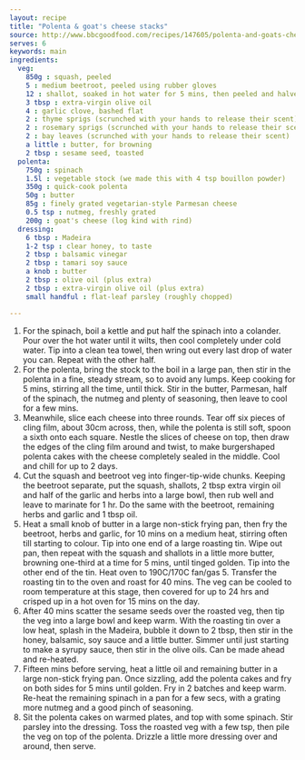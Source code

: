```yaml
---
layout: recipe
title: "Polenta & goat's cheese stacks"
source: http://www.bbcgoodfood.com/recipes/147605/polenta-and-goats-cheese-stacks
serves: 6
keywords: main
ingredients:
  veg:
    850g : squash, peeled
    5 : medium beetroot, peeled using rubber gloves
    12 : shallot, soaked in hot water for 5 mins, then peeled and halved
    3 tbsp : extra-virgin olive oil
    4 : garlic clove, bashed flat
    2 : thyme sprigs (scrunched with your hands to release their scent)
    2 : rosemary sprigs (scrunched with your hands to release their scent)
    2 : bay leaves (scrunched with your hands to release their scent)
    a little : butter, for browning
    2 tbsp : sesame seed, toasted
  polenta:
    750g : spinach
    1.5l : vegetable stock (we made this with 4 tsp bouillon powder)
    350g : quick-cook polenta
    50g : butter
    85g : finely grated vegetarian-style Parmesan cheese
    0.5 tsp : nutmeg, freshly grated
    200g : goat's cheese (log kind with rind)
  dressing:
    6 tbsp : Madeira
    1-2 tsp : clear honey, to taste
    2 tbsp : balsamic vinegar
    2 tbsp : tamari soy sauce
    a knob : butter
    2 tbsp : olive oil (plus extra)
    2 tbsp : extra-virgin olive oil (plus extra)
    small handful : flat-leaf parsley (roughly chopped)

---
```


1. For the spinach, boil a kettle and put half the spinach into a colander. Pour over the hot water until it wilts, then cool completely under cold water. Tip into a clean tea towel, then wring out every last drop of water you can. Repeat with the other half.
2. For the polenta, bring the stock to the boil in a large pan, then stir in the polenta in a fine, steady stream, so to avoid any lumps. Keep cooking for 5 mins, stirring all the time, until thick. Stir in the butter, Parmesan, half of the spinach, the nutmeg and plenty of seasoning, then leave to cool for a few mins.
3. Meanwhile, slice each cheese into three rounds. Tear off six pieces of cling film, about 30cm across, then, while the polenta is still soft, spoon a sixth onto each square. Nestle the slices of cheese on top, then draw the edges of the cling film around and twist, to make burgershaped polenta cakes with the cheese completely sealed in the middle. Cool and chill for up to 2 days.
4. Cut the squash and beetroot veg into finger-tip-wide chunks. Keeping the beetroot separate, put the squash, shallots, 2 tbsp extra virgin oil and half of the garlic and herbs into a large bowl, then rub well and leave to marinate for 1 hr. Do the same with the beetroot, remaining herbs and garlic and 1 tbsp oil.
5. Heat a small knob of butter in a large non-stick frying pan, then fry the beetroot, herbs and garlic, for 10 mins on a medium heat, stirring often till starting to colour. Tip into one end of a large roasting tin. Wipe out pan, then repeat with the squash and shallots in a little more butter, browning one-third at a time for 5 mins, until tinged golden. Tip into the other end of the tin. Heat oven to 190C/170C fan/gas 5. Transfer the roasting tin to the oven and roast for 40 mins. The veg can be cooled to room temperature at this stage, then covered for up to 24 hrs and crisped up in a hot oven for 15 mins on the day.
6. After 40 mins scatter the sesame seeds over the roasted veg, then tip the veg into a large bowl and keep warm. With the roasting tin over a low heat, splash in the Madeira, bubble it down to 2 tbsp, then stir in the honey, balsamic, soy sauce and a little butter. Simmer until just starting to make a syrupy sauce, then stir in the olive oils. Can be made ahead and re-heated.
7. Fifteen mins before serving, heat a little oil and remaining butter in a large non-stick frying pan. Once sizzling, add the polenta cakes and fry on both sides for 5 mins until golden. Fry in 2 batches and keep warm. Re-heat the remaining spinach in a pan for a few secs, with a grating more nutmeg and a good pinch of seasoning.
8. Sit the polenta cakes on warmed plates, and top with some spinach. Stir parsley into the dressing. Toss the roasted veg with a few tsp, then pile the veg on top of the polenta. Drizzle a little more dressing over and around, then serve.




